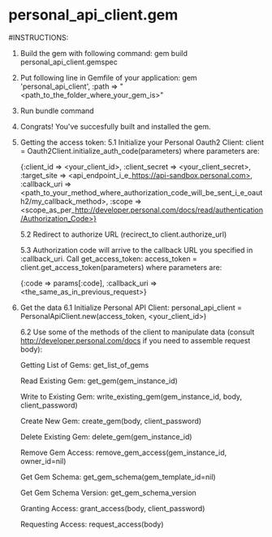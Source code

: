 personal_api_client.gem
=======================

#INSTRUCTIONS:

1. Build the gem with following command: gem build personal_api_client.gemspec
2. Put following line in Gemfile of your application: gem 'personal_api_client', :path => "<path_to_the_folder_where_your_gem_is>"
3. Run bundle command
4. Congrats! You've succesfully built and installed the gem.


5. Getting the access token:
	5.1 Initialize your Personal Oauth2 Client: client = Oauth2Client.initialize_auth_code(parameters) where parameters are:

	{:client_id => <your_client_id>, 
     :client_secret => <your_client_secret>, 
     :target_site => <api_endpoint_i_e_https://api-sandbox.personal.com>, 
     :callback_uri => <path_to_your_method_where_authorization_code_will_be_sent_i_e_oauth2/my_callback_method>, 
     :scope => <scope_as_per_http://developer.personal.com/docs/read/authentication/Authorization_Code>}

    5.2 Redirect to authorize URL (recirect_to client.authorize_url)

    5.3 Authorization code will arrive to the callback URL you specified in :callback_uri. Call get_access_token:
    access_token = client.get_access_token(parameters) where parameters are:

    {:code => params[:code],
	 :callback_uri => <the_same_as_in_previous_request>}

6. Get the data
	6.1 Initialize Personal API Client:
	personal_api_client = PersonalApiClient.new(access_token, <your_client_id>)

	6.2 Use some of the methods of the client to manipulate data (consult http://developer.personal.com/docs if you need to assemble request body):

	Getting List of Gems:
  	get_list_of_gems
    
    Read Existing Gem:
  	get_gem(gem_instance_id)
    
  	Write to Existing Gem:
  	write_existing_gem(gem_instance_id, body, client_password)
    
  	Create New Gem:
  	create_gem(body, client_password)

  	Delete Existing Gem:
  	delete_gem(gem_instance_id)
    
    Remove Gem Access:
  	remove_gem_access(gem_instance_id, owner_id=nil)
    
  	Get Gem Schema:
  	get_gem_schema(gem_template_id=nil)
    
  	Get Gem Schema Version:
  	get_gem_schema_version
    
  	Granting Access:
  	grant_access(body, client_password)
    
  	Requesting Access:
  	request_access(body)
    